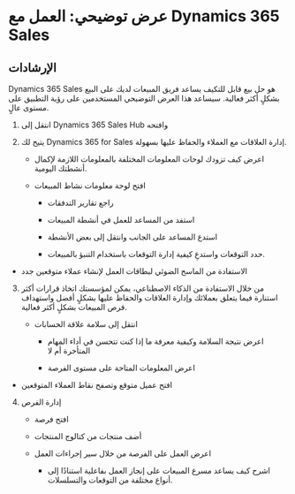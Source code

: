 ﻿---
demo:
    title: 'عرض توضيحي: العمل مع Dynamics 365 Sales'
    module: 'الوحدة 2: التعرف على أساسيات Dynamics 365 Sales'
---

# عرض توضيحي: العمل مع Dynamics 365 Sales

## الإرشادات

Dynamics 365 Sales هو حل بيع قابل للتكيف يساعد فريق المبيعات لديك على البيع بشكلٍ أكثر فعالية. سيساعد هذا العرض التوضيحي المستخدمين على رؤية التطبيق على مستوى عالٍ. 

1. انتقل إلى Dynamics 365 Sales Hub وافتحه

2. يتيح لك Dynamics 365 for Sales إدارة العلاقات مع العملاء والحفاظ عليها بسهولة.

	- اعرض كيف تزودك لوحات المعلومات المختلفة بالمعلومات اللازمة لإكمال أنشطتك اليومية. 

	- افتح لوحة معلومات نشاط المبيعات

		- راجع تقارير التدفقات 

		- استفد من المساعد للعمل في أنشطة المبيعات

		- استدع المساعد على الجانب وانتقل إلى بعض الأنشطة

		- حدد التوقعات واستدعِ كيفية إدارة التوقعات باستخدام التنبؤ بالمبيعات. 

- الاستفادة من الماسح الضوئي لبطاقات العمل لإنشاء عملاء متوقعين جدد

3. من خلال الاستفادة من الذكاء الاصطناعي، يمكن لمؤسستك اتخاذ قرارات أكثر استنارة فيما يتعلق بعملائك وإدارة العلاقات والحفاظ عليها بشكلٍ أفضل واستهداف فرص المبيعات بشكلٍ أكثر فعالية. 

	- انتقل إلى سلامة علاقة الحسابات

		- اعرض نتيجة السلامة وكيفية معرفة ما إذا كنت تتحسن في أداء المهام المتأخرة أم لا

		- اعرض المعلومات المتاحة على مستوى الفرصة

- افتح عميل متوقع وتصفح نقاط العملاء المتوقعين

4. إدارة الفرص

	- افتح فرصة 

	- أضف منتجات من كتالوج المنتجات

	- اعرض العمل على الفرصة من خلال سير إجراءات العمل

		- اشرح كيف يساعد مسرع المبيعات على إنجاز العمل بفاعلية استنادًا إلى أنواع مختلفة من التوقعات والتسلسلات. 
